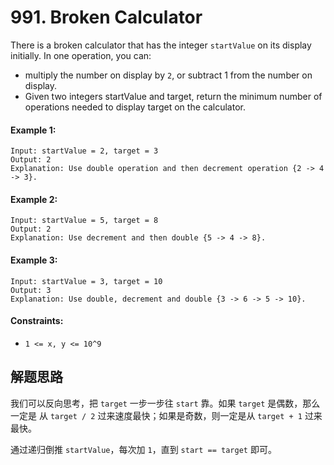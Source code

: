 # 991. Broken Calculator

There is a broken calculator that has the integer `startValue` on its display initially. In one operation, you can:

+ multiply the number on display by `2`, or
subtract 1 from the number on display.
+ Given two integers startValue and target, return the minimum number of operations needed to display target on the calculator.

#### Example 1:

```
Input: startValue = 2, target = 3
Output: 2
Explanation: Use double operation and then decrement operation {2 -> 4 -> 3}.
```

#### Example 2:

```
Input: startValue = 5, target = 8
Output: 2
Explanation: Use decrement and then double {5 -> 4 -> 8}.
```

#### Example 3:

```
Input: startValue = 3, target = 10
Output: 3
Explanation: Use double, decrement and double {3 -> 6 -> 5 -> 10}.
``` 

#### Constraints:

+ `1 <= x, y <= 10^9`

## 解题思路

我们可以反向思考，把 `target` 一步一步往 `start` 靠。如果 `target` 是偶数，那么一定是 从 `target / 2` 过来速度最快；如果是奇数，则一定是从 `target + 1` 过来最快。

通过递归倒推 `startValue`，每次加 `1`，直到 `start == target` 即可。
